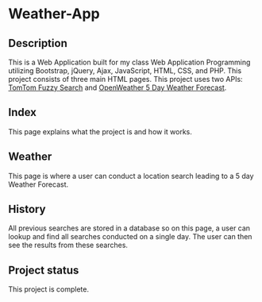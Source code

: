 # Weather-App

## Description
This is a Web Application built for my class Web Application Programming utilizing Bootstrap, jQuery, Ajax, JavaScript, HTML, CSS, and PHP. This project consists of three main HTML pages. This project uses two APIs: [TomTom Fuzzy Search](https://developer.tomtom.com/search-api/documentation/search-service/fuzzy-search) and [OpenWeather 5 Day Weather Forecast](https://openweathermap.org/forecast5).

## Index
This page explains what the project is and how it works.

## Weather
This page is where a user can conduct a location search leading to a 5 day Weather Forecast.

## History
All previous searches are stored in a database so on this page, a user can lookup and find all searches conducted on a single day. The user can then see the results from these searches.

## Project status
This project is complete.

